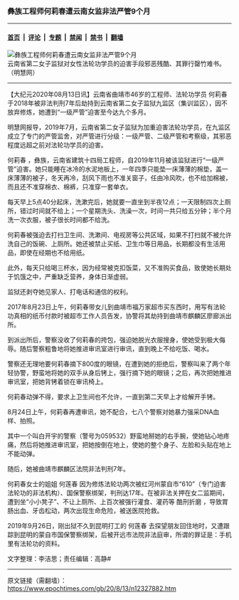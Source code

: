 ### 彝族工程师何莉春遭云南女监非法严管9个月

---

#### [首页](../../../..?n12327882) &nbsp;|&nbsp; [评论](../../../../../epoch-comment?n12327882) &nbsp;|&nbsp; [专题](../../../../../epoch-special?n12327882) &nbsp;|&nbsp; [禁闻](../../../../../epoch-news?n12327882) &nbsp;|&nbsp; [禁书](../../../../../books?n12327882) &nbsp;|&nbsp; [翻墙](https://github.com/gfw-breaker/nogfw/blob/master/README.md?n12327882)


<div><img alt="彝族工程师何莉春遭云南女监非法严管9个月" class="attachment-djy_600_400 size-djy_600_400 wp-post-image" src="https://i.epochtimes.com/assets/uploads/2020/08/1-16.jpg"/>
<div class="caption">
 云南省第二女子监狱对女性法轮功学员的迫害手段邪恶残酷、其罪行罄竹难书。（明慧网）
</div></div><hr/><div class="post_content" id="artbody" itemprop="articleBody">
 <!-- article content begin -->
 <p>
  【大纪元2020年08月13日讯】云南省曲靖市46岁的工程师、法轮功学员
  <ok href="https://www.epochtimes.com/gb/tag/%E4%BD%95%E8%8E%89%E6%98%A5.html">
   何莉春
  </ok>
  于2018年被非法判刑7年后劫持到云南省第二女子监狱九监区（集训监区），因不放弃修炼，她遭到“一级严管”迫害至今达九个多月。
 </p>
 <p>
  明慧网报导，2019年7月，云南省第二女子监狱为加重迫害法轮功学员，在九监区成立了专门的严管监舍，对严管进行分级：一级严管、二级严管和考察级，其邪恶程度远超之前对法轮功学员的迫害。
 </p>
 <p>
  <ok href="https://www.epochtimes.com/gb/tag/%E4%BD%95%E8%8E%89%E6%98%A5.html">
   何莉春
  </ok>
  ，彝族，云南省建筑十四局工程师，自2019年11月被该监狱进行“一级严管”迫害。她只能睡在冰冷的水泥地板上，一年四季只能垫一床薄薄的棉垫，盖一床薄薄的被子，冬天再冷，刮风下雨也不准关窗子，任由冷风吹，也不给加棉被，而且还不准穿棉衣、棉裤，只准穿一套单衣。
 </p>
 <p>
  每天早上5点40分起床，洗漱完后，她就要一直坐到半夜12点；一天限制四次上厕所，错过时间就不给上；一个星期洗头、洗澡一次，时间一共只给五分钟；半个月洗一次衣服，被子很长时间都不给洗。
 </p>
 <p>
  何莉春被强迫去打扫卫生间、洗漱间、电视房等公共区域，如果不打扫就不被允许洗自己的饭碗、上厕所。她还被禁止买纸、卫生巾等日用品，长期都没有生活用品，即使在经期也不给用纸。
 </p>
 <p>
  此外，每天只给喝三杯水，因为经常被克扣饭菜，又不准购买食品，致使她长期处于饥饿之中，严重缺乏营养，身体日渐虚弱。
 </p>
 <p>
  监狱还剥夺她见家人、打电话和通信的权利。
 </p>
 <p>
  2017年8月23日上午，何莉春带女儿到曲靖市福万家超市买东西时，用写有法轮功真相的纸币付款时被超市工作人员告发，协警将其劫持到曲靖市麒麟区廖廊派出所。
 </p>
 <p>
  到派出所后，警察没收了何莉春的挎包，强迫她脱光衣服搜身，使她受到极大侮辱。随后警察粗鲁地将她推进审讯室进行审讯，直到晚上不给吃饭、喝水。
 </p>
 <p>
  警察还无理地要何莉春摘下800度的眼镜，在遭到她的拒绝后，警察叫来了两个年轻协警，野蛮地将她的双手从身后铐上，强行摘下她的眼镜；之后，再次把她推进审讯室，把她背铐着锁在审讯椅上。
 </p>
 <p>
  何莉春动弹不得，要求上卫生间也不允许，一直到第二天早上才给解开手铐。
 </p>
 <p>
  8月24日上午，何莉春再遭审讯，她不配合，七八个警察对她暴力强采DNA血样、拍照。
 </p>
 <p>
  其中一个叫白开宇的警察（警号为059532）野蛮地掰她的右手腕，使她钻心地疼痛，然后将她推进审讯室，把她按倒在地上，使她的整个身子、左脸和头贴在地上不能动弹。
 </p>
 <p>
  随后，她被曲靖市麒麟区法院非法判刑7年。
 </p>
 <p>
  何莉春女士的姐姐
  <ok href="https://www.epochtimes.com/gb/tag/%E4%BD%95%E8%8E%B2%E6%98%A5.html">
   何莲春
  </ok>
  因为修炼法轮功两次被红河州蒙自市“610”（专门迫害法轮功的非法机构）、国保警察绑架，判刑达17年。在被非法关押在女二监期间，遭到坐“小小凳子”、不让上厕所、上百次被强行灌食、灌药等
  <ok href="https://www.epochtimes.com/gb/tag/%E9%85%B7%E5%88%91%E6%8A%98%E7%A3%A8.html">
   酷刑折磨
  </ok>
  ，导致胃肠出血、牙齿松动，两次出现生命危险，被送医院抢救。
 </p>
 <p>
  2019年9月26日，刚出狱不久到昆明打工的
  <ok href="https://www.epochtimes.com/gb/tag/%E4%BD%95%E8%8E%B2%E6%98%A5.html">
   何莲春
  </ok>
  去探望朋友回住地时，又遭跟踪到昆明的蒙自市国保警察绑架，后被开远市法院非法庭审，所谓的罪证是：手机里有法轮功的资料。
 </p>
 <p>
  文字整理：李洁思；责任编辑：高静#
 </p>
 <!-- article content end -->
 <div id="below_article_ad">
 </div>
</div>


---

原文链接（需翻墙）：https://www.epochtimes.com/gb/20/8/13/n12327882.htm